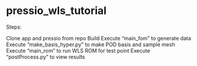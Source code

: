 # pressio_wls_tutorial


Steps:

Clone app and pressio from repo
Build
Execute “main_fom” to generate data
Execute “make_basis_hyper.py” to make POD basis and sample mesh
Execute “main_rom” to run WLS ROM for test point
Execute “postProcess.py” to view results 

